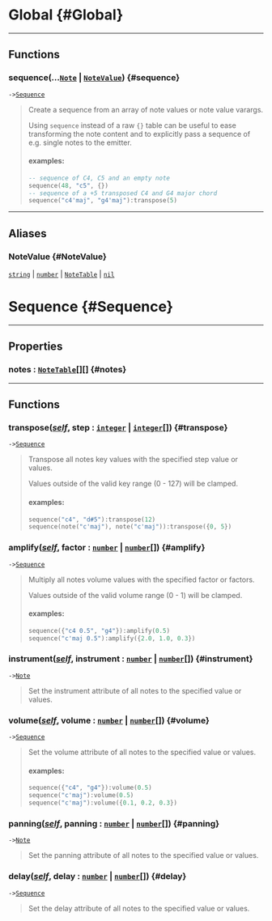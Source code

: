 
<!-- toc -->

# Global {#Global}  

---  
## Functions
### sequence(...[`Note`](../API/note.md#Note) | [`NoteValue`](#NoteValue)) {#sequence}
`->`[`Sequence`](../API/sequence.md#Sequence)  

> Create a sequence from an array of note values or note value varargs.
> 
> Using `sequence` instead of a raw `{}` table can be useful to ease transforming the note
> content and to explicitly pass a sequence of e.g. single notes to the emitter.
> 
> #### examples:
> ```lua
> -- sequence of C4, C5 and an empty note
> sequence(48, "c5", {})
> -- sequence of a +5 transposed C4 and G4 major chord
> sequence("c4'maj", "g4'maj"):transpose(5)
>  ```  



---  
## Aliases  
### NoteValue {#NoteValue}
[`string`](../API/builtins/string.md) | [`number`](../API/builtins/number.md) | [`NoteTable`](../API/note.md#NoteTable) | [`nil`](../API/builtins/nil.md)  
  
  



# Sequence {#Sequence}  

---  
## Properties
### notes : [`NoteTable`](../API/note.md#NoteTable)[][] {#notes}
  

---  
## Functions
### transpose([*self*](../API/builtins/self.md), step : [`integer`](../API/builtins/integer.md) | [`integer`](../API/builtins/integer.md)[]) {#transpose}
`->`[`Sequence`](../API/sequence.md#Sequence)  

> Transpose all notes key values with the specified step value or values.
> 
> Values outside of the valid key range (0 - 127) will be clamped.
> 
> #### examples:
> ```lua
> sequence("c4", "d#5"):transpose(12)
> sequence(note("c'maj"), note("c'maj")):transpose({0, 5})
> ```
### amplify([*self*](../API/builtins/self.md), factor : [`number`](../API/builtins/number.md) | [`number`](../API/builtins/number.md)[]) {#amplify}
`->`[`Sequence`](../API/sequence.md#Sequence)  

> Multiply all notes volume values with the specified factor or factors.
> 
> Values outside of the valid volume range (0 - 1) will be clamped.
> 
> #### examples:
> ```lua
> sequence({"c4 0.5", "g4"}):amplify(0.5)
> sequence("c'maj 0.5"):amplify({2.0, 1.0, 0.3})
> ```
### instrument([*self*](../API/builtins/self.md), instrument : [`number`](../API/builtins/number.md) | [`number`](../API/builtins/number.md)[]) {#instrument}
`->`[`Note`](../API/note.md#Note)  

> Set the instrument attribute of all notes to the specified value or values.
### volume([*self*](../API/builtins/self.md), volume : [`number`](../API/builtins/number.md) | [`number`](../API/builtins/number.md)[]) {#volume}
`->`[`Sequence`](../API/sequence.md#Sequence)  

> Set the volume attribute of all notes to the specified value or values.
> 
> #### examples:
> ```lua
> sequence({"c4", "g4"}):volume(0.5)
> sequence("c'maj"):volume(0.5)
> sequence("c'maj"):volume({0.1, 0.2, 0.3})
> ```
### panning([*self*](../API/builtins/self.md), panning : [`number`](../API/builtins/number.md) | [`number`](../API/builtins/number.md)[]) {#panning}
`->`[`Note`](../API/note.md#Note)  

> Set the panning attribute of all notes to the specified value or values.
### delay([*self*](../API/builtins/self.md), delay : [`number`](../API/builtins/number.md) | [`number`](../API/builtins/number.md)[]) {#delay}
`->`[`Sequence`](../API/sequence.md#Sequence)  

> Set the delay attribute of all notes to the specified value or values.  



